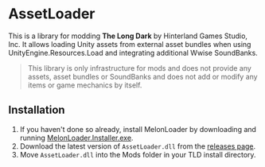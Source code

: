 # AssetLoader

This is a library for modding **The Long Dark** by Hinterland Games Studio, Inc. It allows loading Unity assets from external asset bundles when using UnityEngine.Resources.Load and integrating additional Wwise SoundBanks.

> This library is only infrastructure for mods and does not provide any assets, asset bundles or SoundBanks and does not add or modify any items or game mechanics by itself.

## Installation

1. If you haven't done so already, install MelonLoader by downloading and running [MelonLoader.Installer.exe](https://github.com/HerpDerpinstine/MelonLoader/releases/latest/download/MelonLoader.Installer.exe).
2. Download the latest version of `AssetLoader.dll` from the [releases page](https://github.com/ds5678/AssetLoader/releases).
4. Move `AssetLoader.dll` into the Mods folder in your TLD install directory.